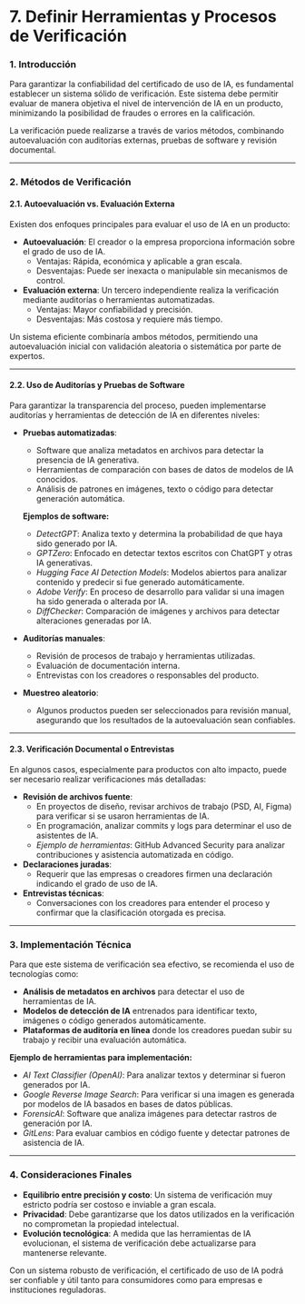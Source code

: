 # 7. Definir Herramientas y Procesos de Verificación

### 1. Introducción

Para garantizar la confiabilidad del certificado de uso de IA, es fundamental establecer un sistema sólido de verificación. Este sistema debe permitir evaluar de manera objetiva el nivel de intervención de IA en un producto, minimizando la posibilidad de fraudes o errores en la calificación.

La verificación puede realizarse a través de varios métodos, combinando autoevaluación con auditorías externas, pruebas de software y revisión documental.

***

### 2. Métodos de Verificación

#### **2.1. Autoevaluación vs. Evaluación Externa**

Existen dos enfoques principales para evaluar el uso de IA en un producto:

* **Autoevaluación**: El creador o la empresa proporciona información sobre el grado de uso de IA.
  * Ventajas: Rápida, económica y aplicable a gran escala.
  * Desventajas: Puede ser inexacta o manipulable sin mecanismos de control.
* **Evaluación externa**: Un tercero independiente realiza la verificación mediante auditorías o herramientas automatizadas.
  * Ventajas: Mayor confiabilidad y precisión.
  * Desventajas: Más costosa y requiere más tiempo.

Un sistema eficiente combinaría ambos métodos, permitiendo una autoevaluación inicial con validación aleatoria o sistemática por parte de expertos.

***

#### **2.2. Uso de Auditorías y Pruebas de Software**

Para garantizar la transparencia del proceso, pueden implementarse auditorías y herramientas de detección de IA en diferentes niveles:

*   **Pruebas automatizadas**:

    * Software que analiza metadatos en archivos para detectar la presencia de IA generativa.
    * Herramientas de comparación con bases de datos de modelos de IA conocidos.
    * Análisis de patrones en imágenes, texto o código para detectar generación automática.

    **Ejemplos de software:**

    * _DetectGPT_: Analiza texto y determina la probabilidad de que haya sido generado por IA.
    * _GPTZero_: Enfocado en detectar textos escritos con ChatGPT y otras IA generativas.
    * _Hugging Face AI Detection Models_: Modelos abiertos para analizar contenido y predecir si fue generado automáticamente.
    * _Adobe Verify_: En proceso de desarrollo para validar si una imagen ha sido generada o alterada por IA.
    * _DiffChecker_: Comparación de imágenes y archivos para detectar alteraciones generadas por IA.
* **Auditorías manuales**:
  * Revisión de procesos de trabajo y herramientas utilizadas.
  * Evaluación de documentación interna.
  * Entrevistas con los creadores o responsables del producto.
* **Muestreo aleatorio**:
  * Algunos productos pueden ser seleccionados para revisión manual, asegurando que los resultados de la autoevaluación sean confiables.

***

#### **2.3. Verificación Documental o Entrevistas**

En algunos casos, especialmente para productos con alto impacto, puede ser necesario realizar verificaciones más detalladas:

* **Revisión de archivos fuente**:
  * En proyectos de diseño, revisar archivos de trabajo (PSD, AI, Figma) para verificar si se usaron herramientas de IA.
  * En programación, analizar commits y logs para determinar el uso de asistentes de IA.
  * _Ejemplo de herramientas_: GitHub Advanced Security para analizar contribuciones y asistencia automatizada en código.
* **Declaraciones juradas**:
  * Requerir que las empresas o creadores firmen una declaración indicando el grado de uso de IA.
* **Entrevistas técnicas**:
  * Conversaciones con los creadores para entender el proceso y confirmar que la clasificación otorgada es precisa.

***

### 3. Implementación Técnica

Para que este sistema de verificación sea efectivo, se recomienda el uso de tecnologías como:

* **Análisis de metadatos en archivos** para detectar el uso de herramientas de IA.
* **Modelos de detección de IA** entrenados para identificar texto, imágenes o código generados automáticamente.
* **Plataformas de auditoría en línea** donde los creadores puedan subir su trabajo y recibir una evaluación automática.

**Ejemplo de herramientas para implementación:**

* _AI Text Classifier (OpenAI)_: Para analizar textos y determinar si fueron generados por IA.
* _Google Reverse Image Search_: Para verificar si una imagen es generada por modelos de IA basados en bases de datos públicas.
* _ForensicAI_: Software que analiza imágenes para detectar rastros de generación por IA.
* _GitLens_: Para evaluar cambios en código fuente y detectar patrones de asistencia de IA.

***

### 4. Consideraciones Finales

* **Equilibrio entre precisión y costo**: Un sistema de verificación muy estricto podría ser costoso e inviable a gran escala.
* **Privacidad**: Debe garantizarse que los datos utilizados en la verificación no comprometan la propiedad intelectual.
* **Evolución tecnológica**: A medida que las herramientas de IA evolucionan, el sistema de verificación debe actualizarse para mantenerse relevante.

Con un sistema robusto de verificación, el certificado de uso de IA podrá ser confiable y útil tanto para consumidores como para empresas e instituciones reguladoras.
